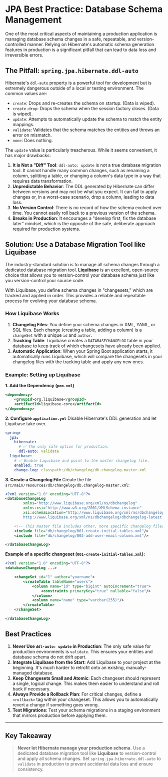 # JPA Best Practice: Database Schema Management

One of the most critical aspects of maintaining a production application is managing database schema changes in a safe, repeatable, and version-controlled manner. Relying on Hibernate's automatic schema generation features in production is a significant pitfall that can lead to data loss and irreversible errors.

## The Pitfall: `spring.jpa.hibernate.ddl-auto`

Hibernate's `ddl-auto` property is a powerful tool for development but is extremely dangerous outside of a local or testing environment. The common values are:

-   `create`: Drops and re-creates the schema on startup. (Data is wiped).
-   `create-drop`: Drops the schema when the session factory closes. (Data is wiped).
-   `update`: Attempts to automatically update the schema to match the entity mappings.
-   `validate`: Validates that the schema matches the entities and throws an error on mismatch.
-   `none`: Does nothing.

The `update` value is particularly treacherous. While it seems convenient, it has major drawbacks:
1.  **It is Not a "Diff" Tool**: `ddl-auto: update` is not a true database migration tool. It cannot handle many common changes, such as renaming a column, splitting a table, or changing a column's data type in a way that requires data transformation.
2.  **Unpredictable Behavior**: The DDL generated by Hibernate can differ between versions and may not be what you expect. It can fail to apply changes or, in a worst-case scenario, drop a column, leading to data loss.
3.  **No Version Control**: There is no record of how the schema evolved over time. You cannot easily roll back to a previous version of the schema.
4.  **Breaks in Production**: It encourages a "develop first, fix the database later" mindset, which is the opposite of the safe, deliberate approach required for production systems.

## Solution: Use a Database Migration Tool like Liquibase

The industry-standard solution is to manage all schema changes through a dedicated database migration tool. **Liquibase** is an excellent, open-source choice that allows you to version-control your database schema just like you version-control your source code.

With Liquibase, you define schema changes in "changesets," which are tracked and applied in order. This provides a reliable and repeatable process for evolving your database schema.

### How Liquibase Works

1.  **Changelog Files**: You define your schema changes in XML, YAML, or SQL files. Each change (creating a table, adding a column) is a `changeSet` with a unique `id` and `author`.
2.  **Tracking Table**: Liquibase creates a `DATABASECHANGELOG` table in your database to keep track of which changesets have already been applied.
3.  **Automatic Application**: When your Spring Boot application starts, it automatically runs Liquibase, which will compare the changesets in your changelog files with the tracking table and apply any new ones.

### Example: Setting up Liquibase

**1. Add the Dependency (`pom.xml`)**
```xml
<dependency>
    <groupId>org.liquibase</groupId>
    <artifactId>liquibase-core</artifactId>
</dependency>
```

**2. Configure `application.yml`**
Disable Hibernate's DDL generation and let Liquibase take over.
```yaml
spring:
  jpa:
    hibernate:
      # ✅ The only safe option for production.
      ddl-auto: validate
  liquibase:
    # ✅ Enable Liquibase and point to the master changelog file.
    enabled: true
    change-log: classpath:/db/changelog/db.changelog-master.xml
```

**3. Create a Changelog File**
Create the file `src/main/resources/db/changelog/db.changelog-master.xml`:
```xml
<?xml version="1.0" encoding="UTF-8"?>
<databaseChangeLog
        xmlns="http://www.liquibase.org/xml/ns/dbchangelog"
        xmlns:xsi="http://www.w3.org/2001/XMLSchema-instance"
        xsi:schemaLocation="http://www.liquibase.org/xml/ns/dbchangelog
        http://www.liquibase.org/xml/ns/dbchangelog/dbchangelog-latest.xsd">

    <!-- This master file includes other, more specific changelog files. -->
    <include file="db/changelog/001-create-initial-tables.xml"/>
    <include file="db/changelog/002-add-user-email-column.xml"/>

</databaseChangeLog>
```

**Example of a specific changeset (`001-create-initial-tables.xml`):**
```xml
<?xml version="1.0" encoding="UTF-8"?>
<databaseChangeLog ...>

    <changeSet id="1" author="yourname">
        <createTable tableName="users">
            <column name="id" type="bigint" autoIncrement="true">
                <constraints primaryKey="true" nullable="false"/>
            </column>
            <column name="name" type="varchar(255)"/>
        </createTable>
    </changeSet>

</databaseChangeLog>
```

## Best Practices

1.  **Never Use `ddl-auto: update` in Production**: The only safe value for production environments is `validate`. This ensures your entities and database schema do not drift apart.
2.  **Integrate Liquibase from the Start**: Add Liquibase to your project at the beginning. It's much harder to retrofit onto an existing, manually-managed database.
3.  **Keep Changesets Small and Atomic**: Each changeset should represent a single, logical change. This makes them easier to understand and roll back if necessary.
4.  **Always Provide a Rollback Plan**: For critical changes, define a `<rollback>` tag within your changeset. This allows you to automatically revert a change if something goes wrong.
5.  **Test Migrations**: Test your schema migrations in a staging environment that mirrors production before applying them.

---

## Key Takeaway

> **Never let Hibernate manage your production schema.** Use a dedicated database migration tool like **Liquibase** to version-control and apply all schema changes. Set `spring.jpa.hibernate.ddl-auto` to `validate` in production to prevent accidental data loss and ensure consistency.
